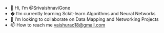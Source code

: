 - 👋 Hi, I’m @SrivaishnaviGone
- �  I’m currently learning Sckit-learn Algorithms and Neural Networks
- 💞️ I’m looking to collaborate on Data Mapping and Networking Projects
- 📫 How to reach me vaishurao18@gmail.com

<!---

--->
